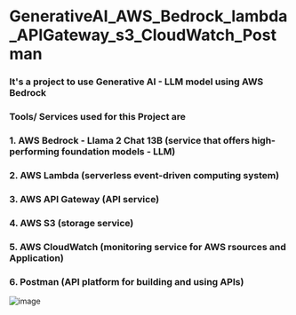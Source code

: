 # GenerativeAI_AWS_Bedrock_lambda_APIGateway_s3_CloudWatch_Postman

### It's a project to use Generative AI - LLM model using AWS Bedrock
### Tools/ Services used for this Project are 
### 1. AWS Bedrock - Llama 2 Chat 13B (service that offers high-performing foundation models - LLM)
### 2. AWS Lambda (serverless event-driven computing system)
### 3. AWS API Gateway (API service)
### 4. AWS S3 (storage service)
### 5. AWS CloudWatch (monitoring service for AWS rsources and Application)
### 6. Postman (API platform for building and using APIs)

![image](https://github.com/Kamalesh9483/GenerativeAI_AWS_Bedrock_Llama2Chat13B_lambda_APIGateway_s3_CloudWatch_Postman/assets/80197808/ee36db51-0fab-43d1-a731-c39483cb8bdd)


